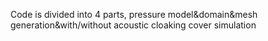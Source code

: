 Code is divided into 4 parts, pressure model&domain&mesh generation&with/without acoustic cloaking cover simulation   





